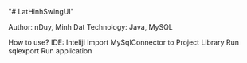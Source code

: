 "# LatHinhSwingUI"

Author: nDuy, Minh Dat
Technology: Java, MySQL

How to use?
IDE: Inteliji
Import MySqlConnector to Project Library
Run sqlexport
Run application
